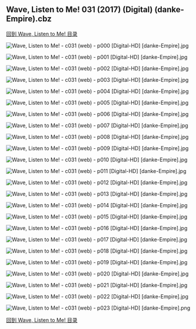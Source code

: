 ## Wave, Listen to Me! 031 (2017) (Digital) (danke-Empire).cbz


[回到 Wave, Listen to Me! 目录](https://github.com/alicewish/markdown/blob/master/series/Wave-Listen-to-Me.md)


![Wave, Listen to Me! - c031 (web) - p000 [Digital-HD] [danke-Empire].jpg](https://wx1.sinaimg.cn/large/6a9fdecagy1fp28t3zc75j21kw29dhdu.jpg)

![Wave, Listen to Me! - c031 (web) - p001 [Digital-HD] [danke-Empire].jpg](https://wx1.sinaimg.cn/large/6a9fdecagy1fp28tb319aj21kw28zhdu.jpg)

![Wave, Listen to Me! - c031 (web) - p002 [Digital-HD] [danke-Empire].jpg](https://wx1.sinaimg.cn/large/6a9fdecagy1fp28tj1bh0j21kw28zu0x.jpg)

![Wave, Listen to Me! - c031 (web) - p003 [Digital-HD] [danke-Empire].jpg](https://wx1.sinaimg.cn/large/6a9fdecagy1fp28tuttcqj21kw28zqv5.jpg)

![Wave, Listen to Me! - c031 (web) - p004 [Digital-HD] [danke-Empire].jpg](https://wx1.sinaimg.cn/large/6a9fdecagy1fp28u937soj21kw28zqv5.jpg)

![Wave, Listen to Me! - c031 (web) - p005 [Digital-HD] [danke-Empire].jpg](https://wx1.sinaimg.cn/large/6a9fdecagy1fp28ul5fnej21kw28zb2a.jpg)

![Wave, Listen to Me! - c031 (web) - p006 [Digital-HD] [danke-Empire].jpg](https://wx1.sinaimg.cn/large/6a9fdecagy1fp28uyvnfbj21kw28z1ky.jpg)

![Wave, Listen to Me! - c031 (web) - p007 [Digital-HD] [danke-Empire].jpg](https://wx1.sinaimg.cn/large/6a9fdecagy1fp28vfgxeij21kw28zhdu.jpg)

![Wave, Listen to Me! - c031 (web) - p008 [Digital-HD] [danke-Empire].jpg](https://wx1.sinaimg.cn/large/6a9fdecagy1fp28vr9466j21kw28zhdu.jpg)

![Wave, Listen to Me! - c031 (web) - p009 [Digital-HD] [danke-Empire].jpg](https://wx1.sinaimg.cn/large/6a9fdecagy1fp28w73lhfj21kw28z4qq.jpg)

![Wave, Listen to Me! - c031 (web) - p010 [Digital-HD] [danke-Empire].jpg](https://wx1.sinaimg.cn/large/6a9fdecagy1fp28woi3gbj21kw28zqv5.jpg)

![Wave, Listen to Me! - c031 (web) - p011 [Digital-HD] [danke-Empire].jpg](https://wx1.sinaimg.cn/large/6a9fdecagy1fp28x2i03yj21kw28znpd.jpg)

![Wave, Listen to Me! - c031 (web) - p012 [Digital-HD] [danke-Empire].jpg](https://wx1.sinaimg.cn/large/6a9fdecagy1fp28xlfrsgj21kw28zu0x.jpg)

![Wave, Listen to Me! - c031 (web) - p013 [Digital-HD] [danke-Empire].jpg](https://wx1.sinaimg.cn/large/6a9fdecagy1fp28xzzxbqj21kw28zu0x.jpg)

![Wave, Listen to Me! - c031 (web) - p014 [Digital-HD] [danke-Empire].jpg](https://wx1.sinaimg.cn/large/6a9fdecagy1fp28yk25vaj21kw28zqv5.jpg)

![Wave, Listen to Me! - c031 (web) - p015 [Digital-HD] [danke-Empire].jpg](https://wx1.sinaimg.cn/large/6a9fdecagy1fp28zakr7hj21kw28zqv5.jpg)

![Wave, Listen to Me! - c031 (web) - p016 [Digital-HD] [danke-Empire].jpg](https://wx1.sinaimg.cn/large/6a9fdecagy1fp28zw7g0qj21kw28z4qq.jpg)

![Wave, Listen to Me! - c031 (web) - p017 [Digital-HD] [danke-Empire].jpg](https://wx1.sinaimg.cn/large/6a9fdecagy1fp29097c4hj21kw28zkjl.jpg)

![Wave, Listen to Me! - c031 (web) - p018 [Digital-HD] [danke-Empire].jpg](https://wx1.sinaimg.cn/large/6a9fdecagy1fp290wtetej21kw28z4qq.jpg)

![Wave, Listen to Me! - c031 (web) - p019 [Digital-HD] [danke-Empire].jpg](https://wx1.sinaimg.cn/large/6a9fdecagy1fp291kq9olj21kw28z1ky.jpg)

![Wave, Listen to Me! - c031 (web) - p020 [Digital-HD] [danke-Empire].jpg](https://wx1.sinaimg.cn/large/6a9fdecagy1fp292bzathj21kw28zu0x.jpg)

![Wave, Listen to Me! - c031 (web) - p021 [Digital-HD] [danke-Empire].jpg](https://wx1.sinaimg.cn/large/6a9fdecagy1fp292py1haj21kw28zu0x.jpg)

![Wave, Listen to Me! - c031 (web) - p022 [Digital-HD] [danke-Empire].jpg](https://wx1.sinaimg.cn/large/6a9fdecagy1fp2931f7qkj21kw28zu0x.jpg)

![Wave, Listen to Me! - c031 (web) - p023 [Digital-HD] [danke-Empire].png](https://wx1.sinaimg.cn/large/6a9fdecagy1fp235yz1puj21kw28z0ou.jpg)

[回到 Wave, Listen to Me! 目录](https://github.com/alicewish/markdown/blob/master/series/Wave-Listen-to-Me.md)

